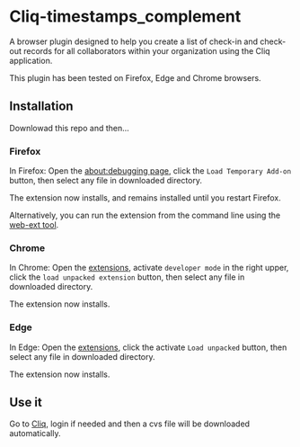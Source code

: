 # Cliq-timestamps_complement
A browser plugin designed to help you create a list of check-in and check-out records for all collaborators within your organization using the Cliq application.

This plugin has been tested on Firefox, Edge and Chrome browsers.

## Installation 
Downlowad this repo and then...

### Firefox
In Firefox: Open the <a href="about:debugging#/runtime/this-firefox">about:debugging page</a>, click the `Load Temporary Add-on` button, then select any file in downloaded directory.

The extension now installs, and remains installed until you restart Firefox.

Alternatively, you can run the extension from the command line using the [web-ext tool](https://extensionworkshop.com/documentation/develop/getting-started-with-web-ext/).

### Chrome
In Chrome: Open the [extensions](chrome://extensions/), activate `developer mode` in the right upper, click the `load unpacked extension` button, then select any file in downloaded directory.

The extension now installs.

### Edge
In Edge: Open the [extensions](edge://extensions/), click the activate `Load unpacked` button, then select any file in downloaded directory.

The extension now installs.

## Use it
Go to [Cliq](https://cliq.zoho.com/), login if needed and then a cvs file will be downloaded automatically.

